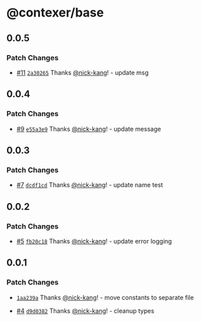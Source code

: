 # @contexer/base

## 0.0.5

### Patch Changes

- [#11](https://github.com/nick-kang/private-contexer-sdk/pull/11) [`2a30265`](https://github.com/nick-kang/private-contexer-sdk/commit/2a302655b6d40ddee6bf9214a66ca70a3e1bb0d7) Thanks [@nick-kang](https://github.com/nick-kang)! - update msg

## 0.0.4

### Patch Changes

- [#9](https://github.com/nick-kang/private-contexer-sdk/pull/9) [`e55a3e9`](https://github.com/nick-kang/private-contexer-sdk/commit/e55a3e9cb9fca2f4b641637375fcec117755ffd6) Thanks [@nick-kang](https://github.com/nick-kang)! - update message

## 0.0.3

### Patch Changes

- [#7](https://github.com/nick-kang/private-contexer-sdk/pull/7) [`dcdf1cd`](https://github.com/nick-kang/private-contexer-sdk/commit/dcdf1cd1a29f3fcbbc782ac6ce5aec083e9345d7) Thanks [@nick-kang](https://github.com/nick-kang)! - update name test

## 0.0.2

### Patch Changes

- [#5](https://github.com/nick-kang/private-contexer-sdk/pull/5) [`fb20c18`](https://github.com/nick-kang/private-contexer-sdk/commit/fb20c18481e75e8bc70a3ecd9863f7c3dd85bbcb) Thanks [@nick-kang](https://github.com/nick-kang)! - update error logging

## 0.0.1

### Patch Changes

- [`1aa239a`](https://github.com/nick-kang/private-contexer-sdk/commit/1aa239a04eb918dbc29ae65fa38bc35b22d66c20) Thanks [@nick-kang](https://github.com/nick-kang)! - move constants to separate file

- [#4](https://github.com/nick-kang/private-contexer-sdk/pull/4) [`d9d0382`](https://github.com/nick-kang/private-contexer-sdk/commit/d9d03821aecf1e104e5731333f6ea1ea2af5f8b4) Thanks [@nick-kang](https://github.com/nick-kang)! - cleanup types

